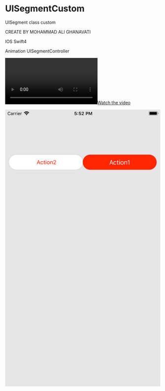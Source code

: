 # UISegmentCustom
UISegment class custom


CREATE BY MOHAMMAD ALI GHANAVATI

IOS Swift4


Animation UISegmentController

[![Watch the video](https://github.com/polamgh/UISegmentCustom/blob/new/UISegmentCustom480.mov)](https://github.com/polamgh/UISegmentCustom/blob/new/UISegmentCustom480.mov)


![alt text](https://github.com/polamgh/UISegmentCustom/blob/new/Simulator%20Screen%20Shot%20-%20iPhone%207%20Plus%20-%202018-04-04%20at%2017.52.36.png?raw=true)
